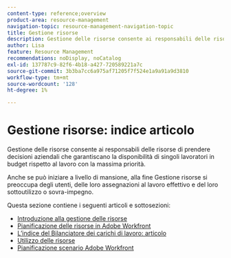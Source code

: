 ```yaml
---
content-type: reference;overview
product-area: resource-management
navigation-topic: resource-management-navigation-topic
title: Gestione risorse
description: Gestione delle risorse consente ai responsabili delle risorse di prendere decisioni aziendali che garantiscano la disponibilità di singoli lavoratori in budget rispetto al lavoro con la massima priorità. Anche se può iniziare a livello di mansione, alla fine Gestione risorse si preoccupa degli utenti e del loro sottoutilizzo o sovra-impegno.
author: Lisa
feature: Resource Management
recommendations: noDisplay, noCatalog
exl-id: 137787c9-82f6-4b18-a427-720589221a7c
source-git-commit: 3b3ba7cc6a975af71205f7f524e1a9a91a9d3810
workflow-type: tm+mt
source-wordcount: '128'
ht-degree: 1%

---
```


# Gestione risorse: indice articolo

<!--Audited: 01/2024-->

Gestione delle risorse consente ai responsabili delle risorse di prendere decisioni aziendali che garantiscano la disponibilità di singoli lavoratori in budget rispetto al lavoro con la massima priorità.

Anche se può iniziare a livello di mansione, alla fine Gestione risorse si preoccupa degli utenti, delle loro assegnazioni al lavoro effettivo e del loro sottoutilizzo o sovra-impegno.

Questa sezione contiene i seguenti articoli e sottosezioni:

* [Introduzione alla gestione delle risorse](../../resource-mgmt/resource-mgmt-overview/get-started-resource-management.md)
* [Pianificazione delle risorse in Adobe Workfront](/help/quicksilver/resource-mgmt/resource-planning/resource-planning-overview.md)
* [L’indice del Bilanciatore dei carichi di lavoro: articolo](/help/quicksilver/resource-mgmt/workload-balancer/workload-balancer.md)
* [Utilizzo delle risorse](/help/quicksilver/resource-mgmt/resource-utilization/resource-utilization.md)
* [Pianificazione scenario Adobe Workfront](/help/quicksilver/scenario-planner/scenario-planning.md)




